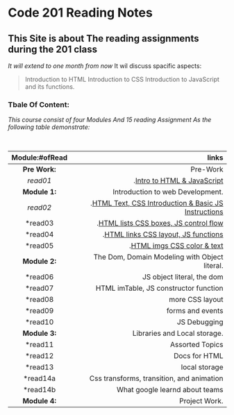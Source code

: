 # Code 201 Reading Notes
## This Site is about The reading assignments during the 201 class
*It will extend to one month from now*
It wil discuss spacific aspects:
> Introduction to HTML
> Introduction to CSS
> Introduction to JavaScript and its functions.

### Tbale Of Content:

*This course consist of four Modules And 15 reading Assignment As the following table demonstrate:*

 

|Module:#ofRead |  links  
|:-----------------: |-------------:
|**Pre Work:** |Pre-Work
  |*read01*|.[Intro to HTML & JavaScript](https://mrabdsaif.github.io/reading-notes-201/read01)
|**Module 1:** |Introduction to web Development.
  |*read02*| .[HTML Text, CSS Introduction & Basic JS Instructions](https://mrabdsaif.github.io/reading-notes-201/read02)
  |*read03| .[HTML lists CSS boxes, JS control flow](https://mrabdsaif.github.io/reading-notes-201/read03) 
  |*read04|.[HTML links CSS layout, JS functions](https://mrabdsaif.github.io/reading-notes-201/read04)
  |*read05|.[HTML imgs CSS color & text](https://mrabdsaif.github.io/reading-notes-201/read05)
|**Module 2:** |The Dom, Domain Modeling with Object literal.
  |*read06|JS object literal, the dom
  |*read07|HTML imTable, JS constructor function
  |*read08|more CSS layout
  |*read09|forms and events
  |*read10|JS Debugging
|**Module 3:** |Libraries and Local storage.
  |*read11|Assorted Topics
  |*read12|Docs for HTML
  |*read13|local storage
  |*read14a|Css transforms, transition, and animation
  |*read14b|What google learnd about teams
|**Module 4:**| Project Work.



